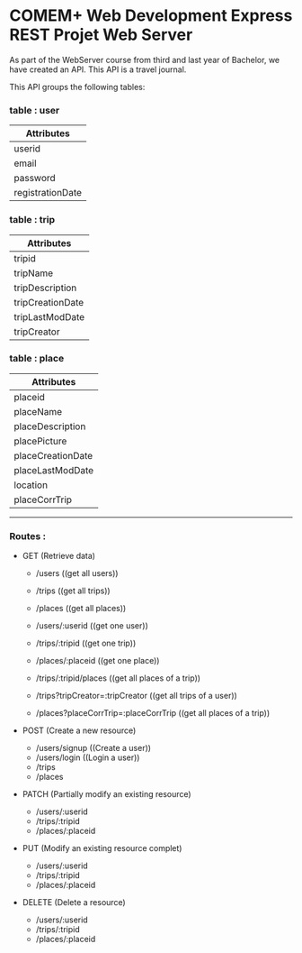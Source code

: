 # COMEM+ Web Development Express REST Projet Web Server

As part of the WebServer course from third and last year of Bachelor, we have created an API. This API is a travel journal.

This API groups the following tables:

### table : user

| Attributes            |
| -----------           |
| userid                |
| email                 |
| password              |
| registrationDate      |


### table : trip

| Attributes            |
| -----------           |
| tripid                |
| tripName              |
| tripDescription       |
| tripCreationDate      |
| tripLastModDate       |
| tripCreator           |


### table : place

| Attributes            |
| -----------           |
| placeid               |
| placeName             |
| placeDescription      |
| placePicture          |
| placeCreationDate     |
| placeLastModDate      |
| location              |
| placeCorrTrip         |

    
    
-----------------------------------------------------------------

### Routes :

- GET (Retrieve data)
    - /users ((get all users))
    - /trips ((get all trips))
    - /places ((get all places))
    
    - /users/:userid ((get one user))
    - /trips/:tripid ((get one trip))
    - /places/:placeid ((get one place))
    
    - /trips/:tripid/places ((get all places of a trip))
    - /trips?tripCreator=:tripCreator ((get all trips of a user))
    - /places?placeCorrTrip=:placeCorrTrip ((get all places of a trip))


- POST (Create a new resource)
    - /users/signup ((Create a user))
    - /users/login ((Login a user))
    - /trips
    - /places
    

- PATCH (Partially modify an existing resource)
    - /users/:userid
    - /trips/:tripid
    - /places/:placeid

    
- PUT (Modify an existing resource complet)
    - /users/:userid
    - /trips/:tripid
    - /places/:placeid


- DELETE (Delete a resource)
    - /users/:userid
    - /trips/:tripid
    - /places/:placeid